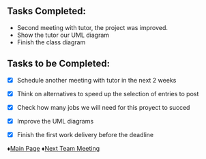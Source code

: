 ## Tasks Completed:
* Second meeting with tutor, the project was improved.
* Show the tutor our UML diagram 
* Finish the class diagram
## Tasks to be Completed:
- [X] Schedule another meeting with tutor in the next 2 weeks
- [X] Think on alternatives to speed up the selection of entries to post
- [X] Check how many jobs we will need for this proyect to succed
- [X] Improve the UML diagrams
- [X] Finish the first work delivery before the deadline



♦[Main Page](https://github.com/Edwin-Lines/Project-Cosmos/tree/Third-Deadline)
♦[Next Team Meeting](https://github.com/Edwin-Lines/Project-Cosmos/blob/Third-Deadline/Documentation/Project%20Logs/First%20Deadline%20Logs/1.%20TM_16-09-2021.md)

